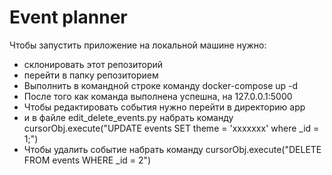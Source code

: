 # Event planner


Чтобы запустить приложение на локальной машине нужно:

* склонировать этот репозиторий
* перейти в папку репозиторием
* Выполнить в командной строке команду docker-compose up -d
* После того как команда выполнена успешна, на 127.0.0.1:5000
* Чтобы редактировать события нужно перейти в директорию app 
* и в файле edit_delete_events.py набрать команду cursorObj.execute("UPDATE events SET theme = 'xxxxxxx' where _id = 1;")
* Чтобы удалить событие набрать команду cursorObj.execute("DELETE FROM events WHERE _id = 2")
